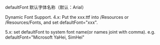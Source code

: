 defaultFont
默认字体名称（默认：Arial）

Dynamic Font Support. 
4.x: Put the xxx.ttf into /Resources or /Resources/Fonts, and set defaultFont="xxx". 

5.x: set defaultFont to system font name(or names joint with comma). 
e.g. defaultFont="Microsoft YaHei, SimHei"
